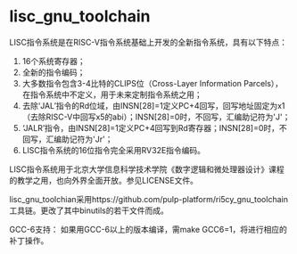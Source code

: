 # lisc_gnu_toolchain
LISC指令系统是在RISC-V指令系统基础上开发的全新指令系统，具有以下特点：
  1. 16个系统寄存器；
  2. 全新的指令编码；
  3. 大多数指令包含3-4比特的CLIPS位（Cross-Layer Information Parcels），在指令系统中不定义，用于未来定制指令系统之用；
  4. 去除‘JAL’指令的Rd位域，由INSN[28]=1定义PC+4回写，回写地址固定为x1 （去除RISC-V中回写x5的abi）；INSN[28]=0时，不回写，汇编助记符为'J'；
  5. ‘JALR’指令，由INSN[28]=1定义PC+4回写到Rd寄存器；INSN[28]=0时，不回写，汇编助记符为'Jr'；
  6. LISC指令系统的16位指令完全采用RV32E指令编码。

LISC指令系统用于北京大学信息科学技术学院《数字逻辑和微处理器设计》课程的教学之用，也向外界全面开放。参见LICENSE文件。

lisc_gnu_toolchian采用https://github.com/pulp-platform/ri5cy_gnu_toolchain 工具链。更改了其中binutils的若干文件而成。

GCC-6支持：
  如果用GCC-6以上的版本编译，需make GCC6=1，将进行相应的补丁操作。
